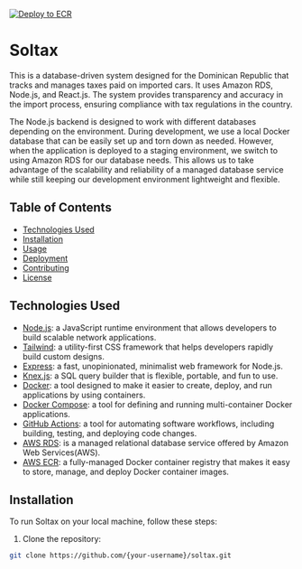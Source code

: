 [![Deploy to ECR](https://github.com/teuddy/soltax/actions/workflows/deploy.yml/badge.svg?branch=develop)](https://github.com/teuddy/soltax/actions/workflows/deploy.yml)

# Soltax

This is a database-driven system designed for the Dominican Republic that tracks and manages taxes paid on imported cars. It uses Amazon RDS, Node.js, and React.js. The system provides transparency and accuracy in the import process, ensuring compliance with tax regulations in the country.

The Node.js backend is designed to work with different databases depending on the environment. During development, we use a local Docker database that can be easily set up and torn down as needed. However, when the application is deployed to a staging environment, we switch to using Amazon RDS for our database needs. This allows us to take advantage of the scalability and reliability of a managed database service while still keeping our development environment lightweight and flexible.

## Table of Contents

- [Technologies Used](#technologies-used)
- [Installation](#installation)
- [Usage](#usage)
- [Deployment](#deployment)
- [Contributing](#contributing)
- [License](#license)

## Technologies Used

- [Node.js](https://nodejs.org/): a JavaScript runtime environment that allows developers to build scalable network applications.
- [Tailwind](https://tailwindcss.com/): a utility-first CSS framework that helps developers rapidly build custom designs.
- [Express](https://expressjs.com/): a fast, unopinionated, minimalist web framework for Node.js.
- [Knex.js](http://knexjs.org/): a SQL query builder that is flexible, portable, and fun to use.
- [Docker](https://www.docker.com/): a tool designed to make it easier to create, deploy, and run applications by using containers.
- [Docker Compose](https://docs.docker.com/compose/): a tool for defining and running multi-container Docker applications.
- [GitHub Actions](https://github.com/features/actions): a tool for automating software workflows, including building, testing, and deploying code changes.
- [AWS RDS](https://aws.amazon.com/es/rds/): is a managed relational database service offered by Amazon Web Services(AWS).
- [AWS ECR](https://aws.amazon.com/ecr/): a fully-managed Docker container registry that makes it easy to store, manage, and deploy Docker container images.

## Installation

To run Soltax on your local machine, follow these steps:

1. Clone the repository:

```bash
git clone https://github.com/{your-username}/soltax.git
